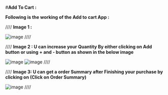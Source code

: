 #**Add To Cart :**

**Following is the working of the Add to cart App :**

////
**Image 1 :**

![image](https://user-images.githubusercontent.com/113409698/191418648-bef39351-1c31-4f12-8e31-d8620554c498.png)
////

////
**Image 2 : U can increase your Quantity By either clicking on Add button or using + and - button as shown in the below image** 

![image](https://user-images.githubusercontent.com/113409698/191418795-21015917-e2ac-45d7-afae-e1bd7b9ff082.png)
![image](https://user-images.githubusercontent.com/113409698/191419271-c754d2ec-22fc-4709-b6ef-6b5d67c81f1b.png)
////



////
**Image 3: U can get a order Summary after Finishing your purchase by clicking on (Click on Order Summary)**

![image](https://user-images.githubusercontent.com/113409698/191419364-932246a3-c838-4a83-b73e-fc6bf1b051a4.png)
////

